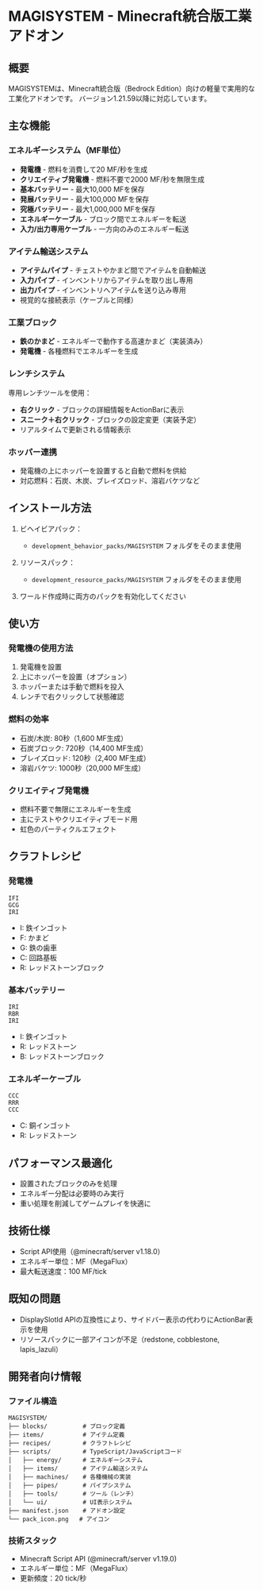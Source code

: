 # MAGISYSTEM - Minecraft統合版工業アドオン

## 概要
MAGISYSTEMは、Minecraft統合版（Bedrock Edition）向けの軽量で実用的な工業化アドオンです。
バージョン1.21.59以降に対応しています。

## 主な機能

### エネルギーシステム（MF単位）
- **発電機** - 燃料を消費して20 MF/秒を生成
- **クリエイティブ発電機** - 燃料不要で2000 MF/秒を無限生成
- **基本バッテリー** - 最大10,000 MFを保存
- **発展バッテリー** - 最大100,000 MFを保存
- **究極バッテリー** - 最大1,000,000 MFを保存
- **エネルギーケーブル** - ブロック間でエネルギーを転送
- **入力/出力専用ケーブル** - 一方向のみのエネルギー転送

### アイテム輸送システム
- **アイテムパイプ** - チェストやかまど間でアイテムを自動輸送
- **入力パイプ** - インベントリからアイテムを取り出し専用
- **出力パイプ** - インベントリへアイテムを送り込み専用
- 視覚的な接続表示（ケーブルと同様）

### 工業ブロック
- **鉄のかまど** - エネルギーで動作する高速かまど（実装済み）
- **発電機** - 各種燃料でエネルギーを生成

### レンチシステム
専用レンチツールを使用：
- **右クリック** - ブロックの詳細情報をActionBarに表示
- **スニーク＋右クリック** - ブロックの設定変更（実装予定）
- リアルタイムで更新される情報表示

### ホッパー連携
- 発電機の上にホッパーを設置すると自動で燃料を供給
- 対応燃料：石炭、木炭、ブレイズロッド、溶岩バケツなど

## インストール方法

1. ビヘイビアパック：
   - `development_behavior_packs/MAGISYSTEM` フォルダをそのまま使用

2. リソースパック：
   - `development_resource_packs/MAGISYSTEM` フォルダをそのまま使用

3. ワールド作成時に両方のパックを有効化してください

## 使い方

### 発電機の使用方法
1. 発電機を設置
2. 上にホッパーを設置（オプション）
3. ホッパーまたは手動で燃料を投入
4. レンチで右クリックして状態確認

### 燃料の効率
- 石炭/木炭: 80秒（1,600 MF生成）
- 石炭ブロック: 720秒（14,400 MF生成）
- ブレイズロッド: 120秒（2,400 MF生成）
- 溶岩バケツ: 1000秒（20,000 MF生成）

### クリエイティブ発電機
- 燃料不要で無限にエネルギーを生成
- 主にテストやクリエイティブモード用
- 虹色のパーティクルエフェクト

## クラフトレシピ

### 発電機
```
IFI
GCG
IRI
```
- I: 鉄インゴット
- F: かまど
- G: 鉄の歯車
- C: 回路基板
- R: レッドストーンブロック

### 基本バッテリー
```
IRI
RBR
IRI
```
- I: 鉄インゴット
- R: レッドストーン
- B: レッドストーンブロック

### エネルギーケーブル
```
CCC
RRR
CCC
```
- C: 銅インゴット
- R: レッドストーン

## パフォーマンス最適化
- 設置されたブロックのみを処理
- エネルギー分配は必要時のみ実行
- 重い処理を削減してゲームプレイを快適に

## 技術仕様
- Script API使用（@minecraft/server v1.18.0）
- エネルギー単位：MF（MegaFlux）
- 最大転送速度：100 MF/tick

## 既知の問題
- DisplaySlotId APIの互換性により、サイドバー表示の代わりにActionBar表示を使用
- リソースパックに一部アイコンが不足（redstone, cobblestone, lapis_lazuli）

## 開発者向け情報

### ファイル構造
```
MAGISYSTEM/
├── blocks/          # ブロック定義
├── items/           # アイテム定義  
├── recipes/         # クラフトレシピ
├── scripts/         # TypeScript/JavaScriptコード
│   ├── energy/      # エネルギーシステム
│   ├── items/       # アイテム輸送システム
│   ├── machines/    # 各種機械の実装
│   ├── pipes/       # パイプシステム
│   ├── tools/       # ツール（レンチ）
│   └── ui/          # UI表示システム
├── manifest.json    # アドオン設定
└── pack_icon.png   # アイコン
```

### 技術スタック
- Minecraft Script API (@minecraft/server v1.19.0)
- エネルギー単位：MF（MegaFlux）
- 更新頻度：20 tick/秒
